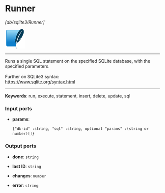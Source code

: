 # Runner

_[db/sqlite3/Runner]_

![icon](</assets/icons/0b2ba8cf-f316-4bcf-8035-82fa89db2445.png>)

---

Runs a single SQL statement on the specified SQLite database, with the specified parameters.<br>
<br>
Further on SQLite3 syntax:<br>
https://www.sqlite.org/syntax.html<br>

---

__Keywords__: run, execute, statement, insert, delete, update, sql

### Input ports

* __params__: 
    ```
    {"db-id" :string, "sql" :string, optional "params" :(string or number)[]}
    ```

### Output ports

* __done__: ` string `


* __last ID__: ` string `


* __changes__: ` number `


* __error__: ` string `

